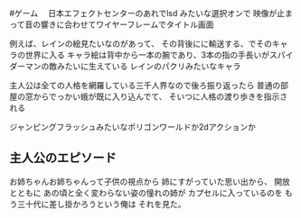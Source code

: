 #ゲーム　
日本エフェクトセンターのあれでlsd みたいな選択オンで
映像が止まって音の響きに合わせてワイヤーフレームでタイトル画面

例えば、レインの絵見たいなのがあって、
その背後にに輸送する、でそのキャラの世界に入る
キャラ絵は背中から一本の腕であり、3本の指の手長いがスパイダーマンの敵みたいに生えている
レインのパクリみたいなキャラ

主人公は全ての人格を網羅している三千人界なので後ろ振り返ったら
普通の部屋の窓からでっかい蛾が既に入り込んでて、
そいつに人格の渡り歩きを指示される

ジャンピングフラッシュみたいなポリゴンワールドか2dアクションか

## 主人公のエピソード
お姉ちゃんお姉ちゃんって子供の視点から
姉にすがっていた思い出から、
開放とともに
あの頃と全く変わらない姿の憧れの姉が
カプセルに入っているのを
もう三十代に差し掛かろうという俺は
それを見た。

